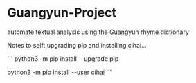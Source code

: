 # Guangyun-Project
automate textual analysis using the Guangyun rhyme dictionary

Notes to self: upgrading pip and installing cihai...

'''
python3 -m pip install --upgrade pip

python3 -m pip install --user cihai
'''
